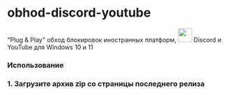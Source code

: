 # obhod-discord-youtube
"Plug & Play" обход блокировок иностранных платформ, <img height="32" width="32" src="https://unpkg.com/simple-icons@v15/icons/discord.svg" /> Discord и YouTube для Windows 10 и 11
<h3>Использование<h3>
1. Загрузите архив zip со страницы последнего релиза
